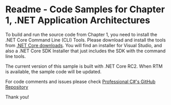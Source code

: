 # Readme - Code Samples for Chapter 1, .NET Application ArchitecturesTo build and run the source code from Chapter 1, you need to install the .NET Core Command Line (CLI) Tools.Please download and install the tools from [.NET Core downloads](https://www.microsoft.com/net/core#windows). You will find an installer for Visual Studio, and also a .NET Core SDK Installer that just includes the SDK with the command line tools. The current version of this sample is built with .NET Core RC2. When RTM is available, the sample code will be updated.For code comments and issues please check [Professional C#'s GitHub Repository](https://github.com/ProfessionalCSharp/ProfessionalCSharp6)Thank you!